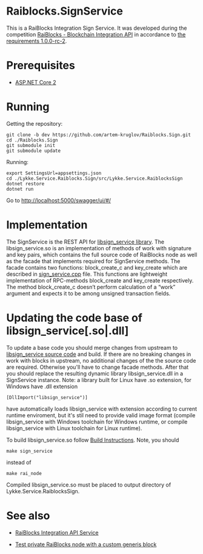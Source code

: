 # Raiblocks.SignService


This is a RaiBlocks Integration Sign Service. It was developed during the competition [RaiBlocks - Blockchain Integration API](https://streams.lykke.com/Project/ProjectDetails/raiblocks-blockchain-integration-api) in accordance to [the requirements 1.0.0-rc-2](https://docs.google.com/document/d/1KVd-2tg-Ze5-b3kFYh1GUdGn9jvoo7HFO3wH_knpd3U/).

# Prerequisites

- [ASP.NET Core 2](https://docs.microsoft.com/en-us/aspnet/core/getting-started)

# Running
 
Getting the repository:
```
git clone -b dev https://github.com/artem-kruglov/Raiblocks.Sign.git 
cd ./Raiblocks.Sign
git submodule init
git submodule update
```

Running:
```
export SettingsUrl=appsettings.json
cd ./Lykke.Service.Raiblocks.Sign/src/Lykke.Service.RaiblocksSign
dotnet restore
dotnet run
```
Go to [http://localhost:5000/swagger/ui/#/](http://localhost:5000/swagger/ui/#/)

# Implementation

The SignService is the REST API for [libsign_service library](https://github.com/artem-kruglov/raiblocks/tree/sign_service). The libsign_service.so is an implementation of methods of work with signature and key pairs, which contains the full source code of RaiBlocks node as well as the facade that implements required for SignService methods. The facade contains two functions: block_create_c and key_create which are described in [sign_service.cpp](https://github.com/artem-kruglov/raiblocks/blob/sign_service/rai/node/sign_service.cpp) file. This functions are lightweight implementation of RPC-methods block_create and key_create respectively. The method block_create_c doesn’t perform calculation of a “work” argument and expects it to be among unsigned transaction fields.


# Updating the code base of libsign_service[.so|.dll]

To update a base code you should merge changes from upstream to [libsign_service source code](https://github.com/artem-kruglov/raiblocks/tree/sign_service) and build. If there are no breaking changes in work with blocks in upstream, no additional changes of the the source code are required. Otherwise you'll have to change facade methods. After that you should replace the resulting dynamic library libsign_service.dll in a SignService instance.
Note: a library built for Linux have .so extension, for Windows have .dll extension
```
[DllImport("libsign_service")]
```
have automatically loads libsign_service with extension according to current runtime enviroment, but it's stil need to provide valid image format (compile libsign_service with Windows toolchain for Windows runtime, or compile libsign_service with Linux toolchain for Linux runtime).

To build libsign_service.so follow [Build Instructions](https://github.com/nanocurrency/raiblocks/wiki/Build-Instructions). Note, you should 
```
make sign_service 
```
instead of 
```
make rai_node
```

Compiled libsign_service.so must be placed to output directory of Lykke.Service.RaiblocksSign.

# See also
 - [RaiBlocks Integration API Service](https://github.com/artem-kruglov/Raiblocks.Api/tree/dev)

 - [Test private RaiBlocks node with a custom generis block](https://github.com/artem-kruglov/raiblocks/tree/testnet)
